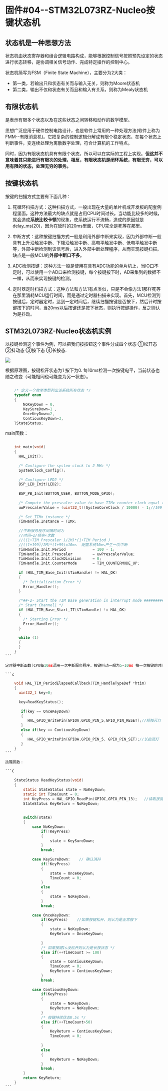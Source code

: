 # 固件#04--STM32L073RZ-Nucleo按键状态机 #

## 状态机是一种思想方法 ##

状态机由状态寄存器和组合逻辑电路构成，能够根据控制信号按照预先设定的状态进行状态转移，是协调相关信号动作、完成特定操作的控制中心。

状态机简写为FSM（Finite State Machine），主要分为2大类：

- 第一类，若输出只和状态有关而与输入无关，则称为Moore状态机
- 第二类，输出不仅和状态有关而且和输入有关系，则称为Mealy状态机

## 有限状态机 ##

是表示有限多个状态以及在这些状态之间转移和动作的数学模型。

思想广泛应用于硬件控制电路设计，也是软件上常用的一种处理方法(软件上称为FMM--有限消息机)。它把复杂的控制逻辑分解成有限个稳定状态，在每个状态上判断事件，变连续处理为离散数字处理，符合计算机的工作特点。

同时，因为有限状态机具有有限个状态，所以可以在实际的工程上实现。**但这并不意味着其只能进行有限次的处理，相反，有限状态机是闭环系统，有限无穷，可以用有限的状态，处理无穷的事务。**

## 按键状态机 ##

按键的扫描方式主要有下面几种：


1. 死循环扫描方式：这种扫描方式，一般出现在大量的单片机或开发板的配套例程里面。这种方法最大的缺点就是占用CPU时间过长。当功能比较多的时候，就会造成**系统比较卡顿**的现象，使系统运行不流畅，造成的原因就是delay_ms(20)，因为在延时的20ms里面，CPU完全是死等在那里。

2. 中断方式：这种按键扫描方式一般是利用外部中断来实现，因为外部中断一般具有上升沿触发中断、下降沿触发中断、高电平触发中断、低电平触发中断等，外部中断检测到该信号后，进入外部中断处理程序，从而实现按键扫描。缺点是一般MCU的**外部中断口不多**。

3. ADC检测按键：这种方法一般是使用在具有ADC功能的单片机上，当IO口不足时，可以使用一个AD口来检测按键，每个按键按下时，AD采集到的数据不一样，从而来实现按键的检测。

4. 定时器定时扫描方式：这种方法和方法1有点类似，只是不会像方法1那样死等在那里消耗MCU运行时间，而是通过定时器扫描来实现。首先，MCU检测到按键后，定时器定时，达到一定时间后，继续扫描按键是否按下，然后计时按键按下的时间，当20ms以后按键还是按下状态，则执行按键操作，反之则认为是抖动。

## STM32L073RZ-Nucleo状态机实例 ##

以按键检测这个事件为例，可以把我们按按钮这个事件分成四个状态 ①松开态 ②抖动态 ③按下态 ④长按态.

![](https://i.imgur.com/K52Pbj5.jpg)

根据原理图，按键松开状态为1 按下为0. 每10ms检测一次按键电平，当前状态也随之改变（可能相同也可能变为另一状态）。 

```C

	/* 定义一个枚举类型列出该系统所有状态 */
	typedef enum
	{
	    NoKeyDown = 0,
	    KeySureDown=1 ,
	    OnceKeyDown=2,
	    ContiousKeyDown=3,
	}StateStatus;
```

main函数：

````c

	int main(void)
	{
	  HAL_Init();
	
	  /* Configure the system clock to 2 MHz */
	  SystemClock_Config();
	
	  /* Configure LED2 */
	  BSP_LED_Init(LED2);
	
	  BSP_PB_Init(BUTTON_USER, BUTTON_MODE_GPIO);  
	
	  /* Compute the prescaler value to have TIMx counter clock equal to 10000 Hz */
	  uwPrescalerValue = (uint32_t)(SystemCoreClock / 10000) - 1;//199
	
	  /* Set TIMx instance */
	  TimHandle.Instance = TIMx;
		  
	  //中断服务程序间隔时间为
	  //时间=1/频率×次数
	  //((1+TIM_Prescaler )/2M)*(1+TIM_Period )
	  //((1+199)/2M)*(1+99)=10ms  配置系统10ms产生一次中断
	  TimHandle.Init.Period            = 100 - 1;
	  TimHandle.Init.Prescaler         = uwPrescalerValue;
	  TimHandle.Init.ClockDivision     = 0;
	  TimHandle.Init.CounterMode       = TIM_COUNTERMODE_UP;
	
	  if (HAL_TIM_Base_Init(&TimHandle) != HAL_OK)
	  {
	    /* Initialization Error */
	    Error_Handler();
	  }
	
	  /*##-2- Start the TIM Base generation in interrupt mode ####################*/
	  /* Start Channel1 */
	  if (HAL_TIM_Base_Start_IT(&TimHandle) != HAL_OK)
	  {
	    /* Starting Error */
	    Error_Handler();
	  }
	
	  while (1)
	  {
	  }
	}
```

定时器中断函数(CPU每10ms调用一次中断服务程序，按键抖动一般为5~10ms 按一次按键的时间一般为20~30ms）:

```c

	void HAL_TIM_PeriodElapsedCallback(TIM_HandleTypeDef *htim)
	{  
	  uint32_t key=0;
	
	  key=ReadKeyStatus();
	
	   if(key == OnceKeyDown)
	   {
	      HAL_GPIO_WritePin(GPIOA,GPIO_PIN_5,GPIO_PIN_RESET);//短按灭灯
	   }
	   else if(key == ContiousKeyDown)
	   {
	      HAL_GPIO_WritePin(GPIOA,GPIO_PIN_5, GPIO_PIN_SET);//长按亮灯
	   }
	}
```

按键函数：

```C

	StateStatus ReadKeyStatus(void)
	{
	    static StateStatus state = NoKeyDown;
	    static int TimeCount = 0;
	    int KeyPress = HAL_GPIO_ReadPin(GPIOC,GPIO_PIN_13);   //读取按键输入,根据自己按键端口配置参数GPIOx，GPIO_Pin_n
	    StateStatus KeyReturn = NoKeyDown;
	
	
	    switch(state)
	    {
	        case NoKeyDown:
	            if(!KeyPress)
	            {
	                state = KeySureDown;
	            }
	            break;
	
	        case KeySureDown:    // 确认消抖
	            if(!KeyPress)
	            {
	                state = OnceKeyDown;
	                TimeCount = 0;
	            }
	            else
	            {
	                state = NoKeyDown;
	            }
	            break;
	
	        case OnceKeyDown:
	            if(KeyPress)    //如果按键松开，则认为是正常按下
	            {
	                state = NoKeyDown;
	                KeyReturn = OnceKeyDown;
	
	            }
	            /* 如果按键1s没松开则认为是长按状态 */
	            else if(++TimeCount >= 100)
	            {
	                state = ContiousKeyDown;
	                TimeCount = 0;
	                KeyReturn = ContiousKeyDown;
	            }
	            break;
	
	        case ContiousKeyDown:
	            if(KeyPress)
	            {
	                state = NoKeyDown;
	                KeyReturn = NoKeyDown;
	            }
	            /* 按键持续状态0.5s */
	            else if(++TimeCount>50)
	            {
	                KeyReturn = ContiousKeyDown;
	                TimeCount = 0;
	
	            }
	            else
	            {
	                KeyReturn = NoKeyDown;
	            }
	            break;
	    }
	    return KeyReturn;     
	}
```